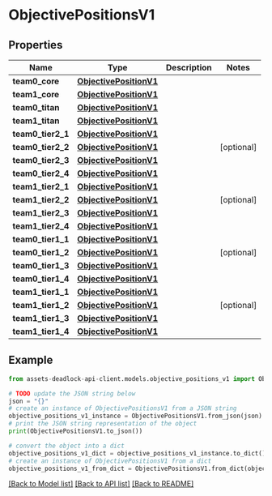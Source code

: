 # ObjectivePositionsV1


## Properties

Name | Type | Description | Notes
------------ | ------------- | ------------- | -------------
**team0_core** | [**ObjectivePositionV1**](ObjectivePositionV1.md) |  | 
**team1_core** | [**ObjectivePositionV1**](ObjectivePositionV1.md) |  | 
**team0_titan** | [**ObjectivePositionV1**](ObjectivePositionV1.md) |  | 
**team1_titan** | [**ObjectivePositionV1**](ObjectivePositionV1.md) |  | 
**team0_tier2_1** | [**ObjectivePositionV1**](ObjectivePositionV1.md) |  | 
**team0_tier2_2** | [**ObjectivePositionV1**](ObjectivePositionV1.md) |  | [optional] 
**team0_tier2_3** | [**ObjectivePositionV1**](ObjectivePositionV1.md) |  | 
**team0_tier2_4** | [**ObjectivePositionV1**](ObjectivePositionV1.md) |  | 
**team1_tier2_1** | [**ObjectivePositionV1**](ObjectivePositionV1.md) |  | 
**team1_tier2_2** | [**ObjectivePositionV1**](ObjectivePositionV1.md) |  | [optional] 
**team1_tier2_3** | [**ObjectivePositionV1**](ObjectivePositionV1.md) |  | 
**team1_tier2_4** | [**ObjectivePositionV1**](ObjectivePositionV1.md) |  | 
**team0_tier1_1** | [**ObjectivePositionV1**](ObjectivePositionV1.md) |  | 
**team0_tier1_2** | [**ObjectivePositionV1**](ObjectivePositionV1.md) |  | [optional] 
**team0_tier1_3** | [**ObjectivePositionV1**](ObjectivePositionV1.md) |  | 
**team0_tier1_4** | [**ObjectivePositionV1**](ObjectivePositionV1.md) |  | 
**team1_tier1_1** | [**ObjectivePositionV1**](ObjectivePositionV1.md) |  | 
**team1_tier1_2** | [**ObjectivePositionV1**](ObjectivePositionV1.md) |  | [optional] 
**team1_tier1_3** | [**ObjectivePositionV1**](ObjectivePositionV1.md) |  | 
**team1_tier1_4** | [**ObjectivePositionV1**](ObjectivePositionV1.md) |  | 

## Example

```python
from assets-deadlock-api-client.models.objective_positions_v1 import ObjectivePositionsV1

# TODO update the JSON string below
json = "{}"
# create an instance of ObjectivePositionsV1 from a JSON string
objective_positions_v1_instance = ObjectivePositionsV1.from_json(json)
# print the JSON string representation of the object
print(ObjectivePositionsV1.to_json())

# convert the object into a dict
objective_positions_v1_dict = objective_positions_v1_instance.to_dict()
# create an instance of ObjectivePositionsV1 from a dict
objective_positions_v1_from_dict = ObjectivePositionsV1.from_dict(objective_positions_v1_dict)
```
[[Back to Model list]](../README.md#documentation-for-models) [[Back to API list]](../README.md#documentation-for-api-endpoints) [[Back to README]](../README.md)


